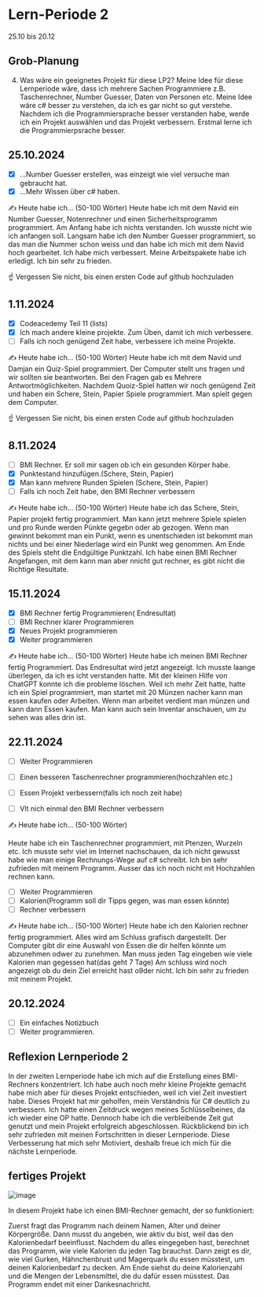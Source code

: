 # Lern-Periode 2

25.10 bis 20.12

## Grob-Planung


4. Was wäre ein geeignetes Projekt für diese LP2?
Meine Idee für diese Lernperiode wäre, dass ich mehrere Sachen Programmiere z.B. Taschenrechner, Number Guesser, Daten von Personen etc. Meine Idee wäre c# besser zu verstehen, da ich es gar nicht so gut verstehe. Nachdem ich die Programmiersprache besser verstanden habe, werde ich ein Projekt auswählen und das Projekt verbessern. Erstmal lerne ich die Programmierpsrache besser.

## 25.10.2024

- [X] ...Number Guesser erstellen, was einzeigt wie viel versuche man gebraucht hat.
- [X] ...Mehr Wissen über c# haben.

✍️ Heute habe ich... (50-100 Wörter)
Heute habe ich mit dem Navid ein Number Guesser, Notenrechner und einen Sicherheitsprogramm programmiert. Am Anfang habe ich nichts verstanden. Ich wusste nicht wie ich anfangen soll. Langsam habe ich den Number Guesser programmiert, so das man die Nummer schon weiss und dan habe ich mich mit dem Navid hoch gearbeitet. Ich habe mich verbessert. Meine Arbeitspakete habe ich erledigt. Ich bin sehr zu frieden.

☝️ Vergessen Sie nicht, bis einen ersten Code auf github hochzuladen
 
## 1.11.2024
- [X] Codeacedemy Teil 11 (lists)
- [X] Ich mach andere kleine projekte. Zum Üben, damit ich mich verbessere.
- [ ] Falls ich noch genügend Zeit habe, verbessere ich meine Projekte.

✍️ Heute habe ich... (50-100 Wörter)
Heute habe ich mit dem Navid und Damjan ein Quiz-Spiel programmiert. Der Computer stellt uns fragen und wir sollten sie beantworten. Bei den Fragen gab es Mehrere Antwortmöglichkeiten. Nachdem Quoiz-Spiel hatten wir noch genügend Zeit und haben ein Schere, Stein, Papier Spiele programmiert. Man spielt gegen dem Computer.

☝️ Vergessen Sie nicht, bis einen ersten Code auf github hochzuladen

## 8.11.2024
- [ ] BMI Rechner. Er soll mir sagen ob ich ein gesunden Körper habe.
- [X] Punktestand hinzufügen.(Schere, Stein, Papier)  
- [X] Man kann mehrere Runden Spielen (Schere, Stein, Papier)
- [ ] Falls ich noch Zeit habe, den BMI Rechner verbessern

✍️ Heute habe ich... (50-100 Wörter)
Heute habe ich das Schere, Stein, Papier projekt fertig programmiert. Man kann jetzt mehrere Spiele spielen und pro Runde werden Pünkte gegebn oder ab gezogen. Wenn man gewinnt bekommt man ein Punkt, wenn es unentschieden ist bekommt man nichts und bei einer Niederlage wird ein Punkt weg genommen. Am Ende des Spiels steht die Endgültige Punktzahl. Ich habe einen BMI Rechner Angefangen, mit dem kann man aber nnicht gut rechner, es gibt nicht die Richtige Resultate.
## 15.11.2024
- [x] BMI Rechner fertig Programmieren( Endresultat)
- [ ] BMI Rechner klarer Programmieren
- [x] Neues Projekt programmieren
- [x] Weiter programmieren

✍️ Heute habe ich... (50-100 Wörter)
Heute habe ich meinen BMI Rechner fertig Programmiert. Das Endresultat wird jetzt angezeigt. Ich musste laange überlegen, da ich es  icht verstanden hatte. Mit der kleinen Hilfe von ChatGPT konnte ich die probleme löschen. Weil ich mehr Zeit hatte, hatte ich ein Spiel programmiert, man startet mit 20 Münzen nacher kann man essen kaufen oder Arbeiten. Wenn man arbeitet verdient man münzen und kann dann Essen kaufen. Man kann auch sein Inventar anschauen, um zu sehen was alles drin ist.
## 22.11.2024
- [ ] Weiter Programmieren
- [ ] Einen besseren Taschenrechner programmieren(hochzahlen etc.)
- [ ] Essen Projekt verbessern(falls ich noch zeit habe)
- [ ] Vlt nich einmal den BMI Rechner verbessern


✍️ Heute habe ich... (50-100 Wörter)

Heute habe ich ein Taschenrechner programmiert, mit Ptenzen, Wurzeln etc. Ich musste sehr viel im Internet nachschauen, da ich nicht gewusst habe wie man einige Rechnungs-Wege auf c# schreibt. Ich bin sehr zufrieden mit meinem Programm. Ausser das ich noch nicht mit Hochzahlen rechnen kann.

- [ ] Weiter Programmieren
- [ ] Kalorien(Programm soll dir Tipps gegen, was man essen könnte)
- [ ] Rechner verbessern

✍️ Heute habe ich... (50-100 Wörter)
Heute habe ich den Kalorien rechner fertig programmiert. Alles wird am Schluss grafisch dargestellt. Der Computer gibt dir eine Auswahl von Essen die dir helfen könnte um abzunehmen odwer zu zunehmen. Man muss jeden Tag eingeben wie viele Kalorien man gegessen hat(das geht 7 Tage) Am schluss wird noch angezeigt ob du dein  Ziel erreicht hast o9der nicht. Ich bin sehr zu frieden mit meinem Projekt.

## 20.12.2024
- [ ] Ein einfaches Notizbuch
- [ ] Weiter programmieren.

## Reflexion Lernperiode 2
In der zweiten Lernperiode habe ich mich auf die Erstellung eines BMI-Rechners konzentriert. Ich habe auch noch mehr kleine Projekte gemacht habe mich aber für dieses Projekt entschieden, weil ich viel Zeit investiert habe. Dieses Projekt hat mir geholfen, mein Verständnis für C# deutlich zu verbessern. Ich hatte einen Zeitdruck wegen meines Schlüsselbeines, da ich wieder eine OP hatte. Dennoch habe ich die verbleibende Zeit gut genutzt und mein Projekt erfolgreich abgeschlossen. Rückblickend bin ich sehr zufrieden mit meinen Fortschritten in dieser Lernperiode. Diese Verbesserung hat mich sehr Motiviert, deshalb freue ich mich für die nächste Lernperiode.

## fertiges Projekt
![image](https://github.com/user-attachments/assets/b7aa4c2d-56e5-4214-a18f-3cb4bc1e6ea3)

In diesem Projekt habe ich einen BMI-Rechner gemacht, der so funktioniert:

Zuerst fragt das Programm nach deinem Namen, Alter und deiner Körpergröße. Dann musst du angeben, wie aktiv du bist, weil das den Kalorienbedarf beeinflusst. Nachdem du alles eingegeben hast, berechnet das Programm, wie viele Kalorien du jeden Tag brauchst. Dann zeigt es dir, wie viel Gurken, Hähnchenbrust und Magerquark du essen müsstest, um deinen Kalorienbedarf zu decken. Am Ende siehst du deine Kalorienzahl und die Mengen der Lebensmittel, die du dafür essen müsstest. Das Programm endet mit einer Dankesnachricht.










